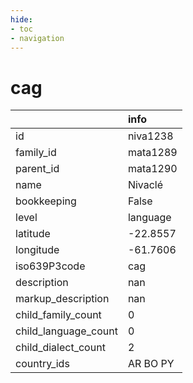 ```yaml
---
hide:
- toc
- navigation
---
```

# cag
|                      | info     |
|:---------------------|:---------|
| id                   | niva1238 |
| family_id            | mata1289 |
| parent_id            | mata1290 |
| name                 | Nivaclé  |
| bookkeeping          | False    |
| level                | language |
| latitude             | -22.8557 |
| longitude            | -61.7606 |
| iso639P3code         | cag      |
| description          | nan      |
| markup_description   | nan      |
| child_family_count   | 0        |
| child_language_count | 0        |
| child_dialect_count  | 2        |
| country_ids          | AR BO PY |